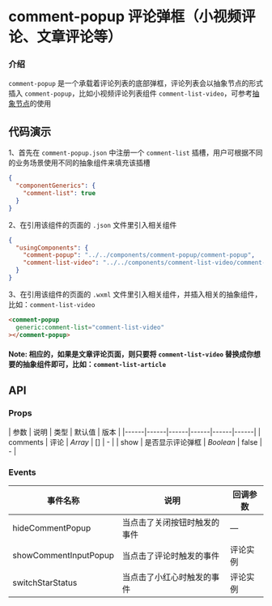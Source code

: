 # comment-popup 评论弹框（小视频评论、文章评论等）

### 介绍

`comment-popup` 是一个承载着评论列表的底部弹框，评论列表会以抽象节点的形式插入 `comment-popup`，比如小视频评论列表组件 `comment-list-video`，可参考[抽象节点](https://developers.weixin.qq.com/miniprogram/dev/framework/custom-component/generics.html)的使用

## 代码演示

1、首先在 `comment-popup.json` 中注册一个 `comment-list` 插槽，用户可根据不同的业务场景使用不同的抽象组件来填充该插槽

```json
{
  "componentGenerics": {
    "comment-list": true
  }
}
```

2、在引用该组件的页面的 `.json` 文件里引入相关组件

```json
{
  "usingComponents": {
    "comment-popup": "../../components/comment-popup/comment-popup",
    "comment-list-video": "../../components/comment-list-video/comment-list-video"
  }
}
```

3、在引用该组件的页面的 `.wxml` 文件里引入相关组件，并插入相关的抽象组件，比如：`comment-list-video`

```html
<comment-popup
  generic:comment-list="comment-list-video"
></comment-popup>
```

#### Note: 相应的，如果是文章评论页面，则只要将 `comment-list-video` 替换成你想要的抽象组件即可，比如：`comment-list-article`

## API

### Props

| 参数 | 说明 | 类型 | 默认值 | 版本 |
|------|------|------|------|------|------|
| comments | 评论 | *Array* | [] | - |
| show | 是否显示评论弹框 | *Boolean* | false | - |


### Events

| 事件名称 | 说明 | 回调参数 |
|------|------|------|
| hideCommentPopup | 当点击了关闭按钮时触发的事件 | — |
| showCommentInputPopup | 当点击了评论时触发的事件 | 评论实例 |
| switchStarStatus | 当点击了小红心时触发的事件 | 评论实例 |
